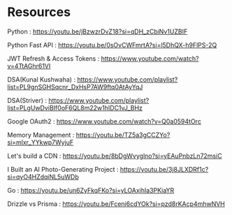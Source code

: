 # Resources


Python : https://youtu.be/jBzwzrDvZ18?si=qDH_zCbiNv1UZBIF

Python Fast API : https://youtu.be/0sOvCWFmrtA?si=l5DhQX-h9FlPS-2Q

JWT Refresh & Access Tokens : https://www.youtube.com/watch?v=4TtAGhr61VI

DSA(Kunal Kushwaha) : https://www.youtube.com/playlist?list=PL9gnSGHSqcnr_DxHsP7AW9ftq0AtAyYqJ

DSA(Striver) : https://www.youtube.com/playlist?list=PLgUwDviBIf0oF6QL8m22w1hIDC1vJ_BHz

Google OAuth2 : https://www.youtube.com/watch?v=Q0a0594tOrc

Memory Management : https://youtu.be/TZ5a3gCCZYo?si=mlxr_YYkwp7WyjuF

Let's build a CDN : https://youtu.be/8bDgWvyglno?si=yEAuPnbzLn72msiC

I Built an AI Photo-Generating Project : https://youtu.be/3j8JLXDRf1c?si=qyO4HZdqiNL5uWDb

Go : https://youtu.be/un6ZyFkqFKo?si=yLOAxjhIa3PKiaYR

Drizzle vs Prisma : https://youtu.be/Fceni6cdYOk?si=pzd8rKAcp4mhwNVH
